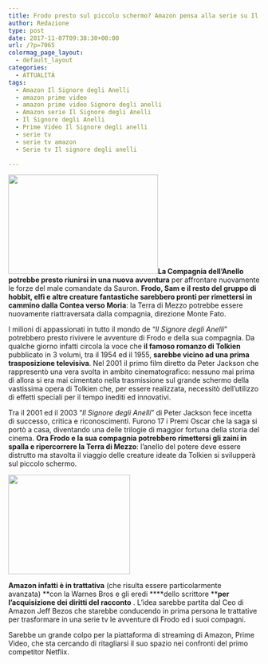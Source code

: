 ```yaml
---
title: Frodo presto sul piccolo schermo? Amazon pensa alla serie su Il Signore degli Anelli
author: Redazione
type: post
date: 2017-11-07T09:38:30+00:00
url: /?p=7065
colormag_page_layout:
  - default_layout
categories:
  - ATTUALITÀ
tags:
  - Amazon Il Signore degli Anelli
  - amazon prime video
  - amazon prime video Signore degli anelli
  - Amazon serie Il Signore degli Anelli
  - Il Signore degli Anelli
  - Prime Video Il Signore degli anelli
  - serie tv
  - serie tv amazon
  - Serie tv Il signore degli anelli

---
```

<img decoding="async" loading="lazy" class="alignnone size-medium wp-image-7068 alignleft" src="https://progressonline.it/wp-content/uploads/2017/11/Hobbiton_New_Zealand-300x199.jpg" alt="" width="300" height="199" />**La Compagnia dell&#8217;Anello potrebbe presto riunirsi in una nuova avventura** per affrontare nuovamente le forze del male comandate da Sauron. **Frodo, Sam e il resto del gruppo di hobbit, elfi e altre creature fantastiche sarebbero pronti per rimettersi in cammino dalla Contea verso Moria**: la Terra di Mezzo potrebbe essere nuovamente riattraversata dalla compagnia, direzione Monte Fato.

I milioni di appassionati in tutto il mondo de &#8220;_Il Signore degli Anelli_&#8221; potrebbero presto rivivere le avventure di Frodo e della sua compagnia. Da qualche giorno infatti circola la voce che **il famoso romanzo di Tolkien** pubblicato in 3 volumi, tra il 1954 ed il 1955, **sarebbe vicino ad una prima trasposizione televisiva**. Nel 2001 il primo film diretto da Peter Jackson che rappresentò una vera svolta in ambito cinematografico: nessuno mai prima di allora si era mai cimentato nella trasmissione sul grande schermo della vastissima opera di Tolkien che, per essere realizzata, necessitò dell&#8217;utilizzo di effetti speciali per il tempo inediti ed innovativi.

Tra il 2001 ed il 2003 &#8220;_Il Signore degli Anelli_&#8221; di Peter Jackson fece incetta di successo, critica e riconoscimenti. Furono 17 i Premi Oscar che la saga si portò a casa, diventando una delle trilogie di maggior fortuna della storia del cinema. **Ora Frodo e la sua compagnia potrebbero rimettersi gli zaini in spalla e ripercorrere la Terra di Mezzo**: l&#8217;anello del potere deve essere distrutto ma stavolta il viaggio delle creature ideate da Tolkien si svilupperà sul piccolo schermo.

**<img decoding="async" loading="lazy" class="alignnone wp-image-7069 alignright" src="https://progressonline.it/wp-content/uploads/2017/11/signore-anelli-300x225.jpg" alt="" width="244" height="199" />**

**Amazon infatti è in trattativa** (che risulta essere particolarmente avanzata) **con la Warnes Bros e gli eredi ****dello scrittore ****per l&#8217;acquisizione dei diritti del racconto** . L&#8217;idea sarebbe partita dal Ceo di Amazon Jeff Bezos che starebbe conducendo in prima persona le trattative per trasformare in una serie tv le avventure di Frodo ed i suoi compagni.

Sarebbe un grande colpo per la piattaforma di streaming di Amazon, Prime Video, che sta cercando di ritagliarsi il suo spazio nei confronti del primo competitor Netflix.